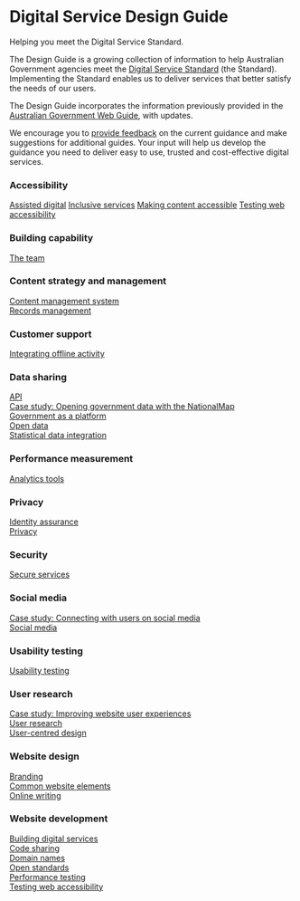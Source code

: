 
<h1>Digital Service Design Guide</h1>
<p>Helping you meet the Digital Service Standard.</p>
<p>The Design Guide is a growing collection of information to help Australian Government agencies meet the <a href="/standard">Digital Service Standard</a> (the Standard). Implementing the Standard enables us to deliver services that better satisfy the needs of our users.</p>
<p>The Design Guide incorporates the information previously provided in the <a href="http://webguide.gov.au">Australian Government Web Guide</a>, with updates.</p>
<p>We encourage you to <a href="/feedback?url_from=Howtoapply">provide feedback</a> on the current guidance and make suggestions for additional guides. Your input will help us develop the guidance you need to deliver easy to use, trusted and cost-effective digital services.</p>
<h3>Accessibility</h3>
  <a href="/design-guides/guide/assisted-digital">Assisted digital</a>
  <a href="/design-guides/guide/inclusive-services">Inclusive services</a>
  <a href="/design-guides/guide/making-content-accessible">Making content accessible</a>
  <a href="/design-guides/guide/testing-web-accessibility">Testing web accessibility</a>
  <h3>Building capability</h3>
  <div class="views-row views-row-1 views-row-odd views-row-first views-row-last">
      
  <div class="views-field views-field-description">        <div class="field-content"></div>  </div>  
  <div class="views-field views-field-title">        <span class="field-content"><a href="/design-guides/guide/team">The team</a></span>  </div>  </div>
  <h3>Content strategy and management</h3>
  <div class="views-row views-row-1 views-row-odd views-row-first">
      
  <div class="views-field views-field-description">        <div class="field-content"></div>  </div>  
  <div class="views-field views-field-title">        <span class="field-content"><a href="/design-guides/guide/content-management-system">Content management system</a></span>  </div>  </div>
  <div class="views-row views-row-2 views-row-even views-row-last">
      
  <div class="views-field views-field-description">        <div class="field-content"></div>  </div>  
  <div class="views-field views-field-title">        <span class="field-content"><a href="/design-guides/guide/records-management">Records management</a></span>  </div>  </div>
  <h3>Customer support</h3>
  <div class="views-row views-row-1 views-row-odd views-row-first views-row-last">
      
  <div class="views-field views-field-description">        <div class="field-content"></div>  </div>  
  <div class="views-field views-field-title">        <span class="field-content"><a href="/design-guides/guide/integrating-offline-activity">Integrating offline activity</a></span>  </div>  </div>
  <h3>Data sharing</h3>
  <div class="views-row views-row-1 views-row-odd views-row-first">
      
  <div class="views-field views-field-description">        <div class="field-content"></div>  </div>  
  <div class="views-field views-field-title">        <span class="field-content"><a href="/design-guides/guide/api">API</a></span>  </div>  </div>
  <div class="views-row views-row-2 views-row-even">
      
  <div class="views-field views-field-description">        <div class="field-content"></div>  </div>  
  <div class="views-field views-field-title">        <span class="field-content"><a href="/design-guides/guide/case-study-opening-government-data-nationalmap">Case study: Opening government data with the NationalMap</a></span>  </div>  </div>
  <div class="views-row views-row-3 views-row-odd">
      
  <div class="views-field views-field-description">        <div class="field-content"></div>  </div>  
  <div class="views-field views-field-title">        <span class="field-content"><a href="/design-guides/guide/government-platform">Government as a platform</a></span>  </div>  </div>
  <div class="views-row views-row-4 views-row-even">
      
  <div class="views-field views-field-description">        <div class="field-content"></div>  </div>  
  <div class="views-field views-field-title">        <span class="field-content"><a href="/design-guides/guide/open-data">Open data</a></span>  </div>  </div>
  <div class="views-row views-row-5 views-row-odd views-row-last">
      
  <div class="views-field views-field-description">        <div class="field-content"></div>  </div>  
  <div class="views-field views-field-title">        <span class="field-content"><a href="/design-guides/guide/statistical-data-integration">Statistical data integration</a></span>  </div>  </div>
  <h3>Performance measurement</h3>
  <div class="views-row views-row-1 views-row-odd views-row-first views-row-last">
      
  <div class="views-field views-field-description">        <div class="field-content"></div>  </div>  
  <div class="views-field views-field-title">        <span class="field-content"><a href="/design-guides/guide/analytics-tools">Analytics tools</a></span>  </div>  </div>
  <h3>Privacy</h3>
  <div class="views-row views-row-1 views-row-odd views-row-first">
      
  <div class="views-field views-field-description">        <div class="field-content"></div>  </div>  
  <div class="views-field views-field-title">        <span class="field-content"><a href="/design-guides/guide/identity-assurance">Identity assurance</a></span>  </div>  </div>
  <div class="views-row views-row-2 views-row-even views-row-last">
      
  <div class="views-field views-field-description">        <div class="field-content"></div>  </div>  
  <div class="views-field views-field-title">        <span class="field-content"><a href="/design-guides/guide/privacy">Privacy</a></span>  </div>  </div>
  <h3>Security</h3>
  <div class="views-row views-row-1 views-row-odd views-row-first views-row-last">
      
  <div class="views-field views-field-description">        <div class="field-content"></div>  </div>  
  <div class="views-field views-field-title">        <span class="field-content"><a href="/design-guides/guide/secure-services">Secure services</a></span>  </div>  </div>
  <h3>Social media</h3>
  <div class="views-row views-row-1 views-row-odd views-row-first">
      
  <div class="views-field views-field-description">        <div class="field-content"></div>  </div>  
  <div class="views-field views-field-title">        <span class="field-content"><a href="/design-guides/guide/case-study-connecting-users-social-media">Case study: Connecting with users on social media</a></span>  </div>  </div>
  <div class="views-row views-row-2 views-row-even views-row-last">
      
  <div class="views-field views-field-description">        <div class="field-content"></div>  </div>  
  <div class="views-field views-field-title">        <span class="field-content"><a href="/design-guides/guide/social-media">Social media</a></span>  </div>  </div>
  <h3>Usability testing</h3>
  <div class="views-row views-row-1 views-row-odd views-row-first views-row-last">
      
  <div class="views-field views-field-description">        <div class="field-content"></div>  </div>  
  <div class="views-field views-field-title">        <span class="field-content"><a href="/design-guides/guide/usability-testing">Usability testing</a></span>  </div>  </div>
  <h3>User research</h3>
  <div class="views-row views-row-1 views-row-odd views-row-first">
      
  <div class="views-field views-field-description">        <div class="field-content"></div>  </div>  
  <div class="views-field views-field-title">        <span class="field-content"><a href="/design-guides/guide/case-study-improving-website-user-experiences">Case study: Improving website user experiences</a></span>  </div>  </div>
  <div class="views-row views-row-2 views-row-even">
      
  <div class="views-field views-field-description">        <div class="field-content"></div>  </div>  
  <div class="views-field views-field-title">        <span class="field-content"><a href="/design-guides/guide/user-research">User research</a></span>  </div>  </div>
  <div class="views-row views-row-3 views-row-odd views-row-last">
      
  <div class="views-field views-field-description">        <div class="field-content"></div>  </div>  
  <div class="views-field views-field-title">        <span class="field-content"><a href="/design-guides/guide/user-centred-design">User-centred design</a></span>  </div>  </div>
  <h3>Website design</h3>
  <div class="views-row views-row-1 views-row-odd views-row-first">
      
  <div class="views-field views-field-description">        <div class="field-content"></div>  </div>  
  <div class="views-field views-field-title">        <span class="field-content"><a href="/design-guides/guide/branding">Branding</a></span>  </div>  </div>
  <div class="views-row views-row-2 views-row-even">
      
  <div class="views-field views-field-description">        <div class="field-content"></div>  </div>  
  <div class="views-field views-field-title">        <span class="field-content"><a href="/design-guides/guide/common-website-elements">Common website elements</a></span>  </div>  </div>
  <div class="views-row views-row-3 views-row-odd views-row-last">
      
  <div class="views-field views-field-description">        <div class="field-content"></div>  </div>  
  <div class="views-field views-field-title">        <span class="field-content"><a href="/design-guides/guide/online-writing">Online writing</a></span>  </div>  </div>
  <h3>Website development</h3>
  <div class="views-row views-row-1 views-row-odd views-row-first">
      
  <div class="views-field views-field-description">        <div class="field-content"></div>  </div>  
  <div class="views-field views-field-title">        <span class="field-content"><a href="/design-guides/guide/building-digital-services">Building digital services</a></span>  </div>  </div>
  <div class="views-row views-row-2 views-row-even">
      
  <div class="views-field views-field-description">        <div class="field-content"></div>  </div>  
  <div class="views-field views-field-title">        <span class="field-content"><a href="/design-guides/guide/code-sharing">Code sharing</a></span>  </div>  </div>
  <div class="views-row views-row-3 views-row-odd">
      
  <div class="views-field views-field-description">        <div class="field-content"></div>  </div>  
  <div class="views-field views-field-title">        <span class="field-content"><a href="/design-guides/guide/domain-names">Domain names</a></span>  </div>  </div>
  <div class="views-row views-row-4 views-row-even">
      
  <div class="views-field views-field-description">        <div class="field-content"></div>  </div>  
  <div class="views-field views-field-title">        <span class="field-content"><a href="/design-guides/guide/open-standards">Open standards</a></span>  </div>  </div>
  <div class="views-row views-row-5 views-row-odd">
      
  <div class="views-field views-field-description">        <div class="field-content"></div>  </div>  
  <div class="views-field views-field-title">        <span class="field-content"><a href="/design-guides/guide/performance-testing">Performance testing</a></span>  </div>  </div>
  <div class="views-row views-row-6 views-row-even views-row-last">
      
  <div class="views-field views-field-description">        <div class="field-content"></div>  </div>  
  <div class="views-field views-field-title">        <span class="field-content"><a href="/design-guides/guide/testing-web-accessibility">Testing web accessibility</a></span>  </div>  </div>
    </div>
  
